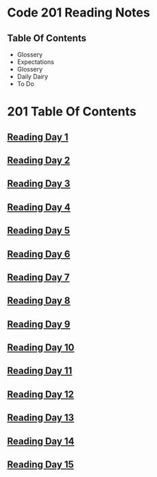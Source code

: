 # Code 201 Reading Notes


## Table Of Contents
<ul>
  <li> Glossery </li>
  <li> Expectations </li>
  <li> Glossery </li>
  <li> Daily Dairy </li>
  <li> To Do</li>
</ul>

# 201 Table Of Contents

## [Reading Day 1](201_reaingNotes/Read_01.md)

## [Reading Day 2](201_readingNotes/Read_02.md)

## [Reading Day 3](201_readingNotes/Read_03.md)

## [Reading Day 4](201_readingNotes/Read_04.md)

## [Reading Day 5](201_readingNotes/Read_05.md)

## [Reading Day 6](201_readingNotes/Read_06.md)

## [Reading Day 7](201_readingNotes/Read_07.md)

## [Reading Day 8](201_readingNotes/Read_08.md)

## [Reading Day 9](201_readingNotes/Read_09.md)

## [Reading Day 10](201_readingNotes/Read_10.md)

## [Reading Day 11](201_readingNotes/Read_11.md)

## [Reading Day 12](201_readingNotes/Read_12.md)

## [Reading Day 13](201_readingNotes/Read_13.md)

## [Reading Day 14](201_readingNotes/Read_14.md)

## [Reading Day 15](201_readingNotes/Read_15.md)
